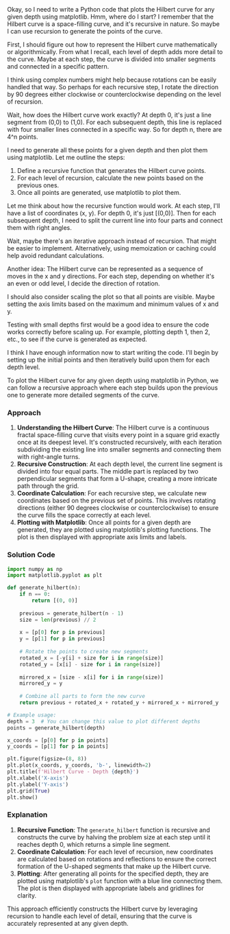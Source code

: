 <think>
Okay, so I need to write a Python code that plots the Hilbert curve for any given depth using matplotlib. Hmm, where do I start? I remember that the Hilbert curve is a space-filling curve, and it's recursive in nature. So maybe I can use recursion to generate the points of the curve.

First, I should figure out how to represent the Hilbert curve mathematically or algorithmically. From what I recall, each level of depth adds more detail to the curve. Maybe at each step, the curve is divided into smaller segments and connected in a specific pattern.

I think using complex numbers might help because rotations can be easily handled that way. So perhaps for each recursive step, I rotate the direction by 90 degrees either clockwise or counterclockwise depending on the level of recursion.

Wait, how does the Hilbert curve work exactly? At depth 0, it's just a line segment from (0,0) to (1,0). For each subsequent depth, this line is replaced with four smaller lines connected in a specific way. So for depth n, there are 4^n points.

I need to generate all these points for a given depth and then plot them using matplotlib. Let me outline the steps:

1. Define a recursive function that generates the Hilbert curve points.
2. For each level of recursion, calculate the new points based on the previous ones.
3. Once all points are generated, use matplotlib to plot them.

Let me think about how the recursive function would work. At each step, I'll have a list of coordinates (x, y). For depth 0, it's just [(0,0)]. Then for each subsequent depth, I need to split the current line into four parts and connect them with right angles.

Wait, maybe there's an iterative approach instead of recursion. That might be easier to implement. Alternatively, using memoization or caching could help avoid redundant calculations.

Another idea: The Hilbert curve can be represented as a sequence of moves in the x and y directions. For each step, depending on whether it's an even or odd level, I decide the direction of rotation.

I should also consider scaling the plot so that all points are visible. Maybe setting the axis limits based on the maximum and minimum values of x and y.

Testing with small depths first would be a good idea to ensure the code works correctly before scaling up. For example, plotting depth 1, then 2, etc., to see if the curve is generated as expected.

I think I have enough information now to start writing the code. I'll begin by setting up the initial points and then iteratively build upon them for each depth level.
</think>

To plot the Hilbert curve for any given depth using matplotlib in Python, we can follow a recursive approach where each step builds upon the previous one to generate more detailed segments of the curve.

### Approach
1. **Understanding the Hilbert Curve**: The Hilbert curve is a continuous fractal space-filling curve that visits every point in a square grid exactly once at its deepest level. It's constructed recursively, with each iteration subdividing the existing line into smaller segments and connecting them with right-angle turns.
2. **Recursive Construction**: At each depth level, the current line segment is divided into four equal parts. The middle part is replaced by two perpendicular segments that form a U-shape, creating a more intricate path through the grid.
3. **Coordinate Calculation**: For each recursive step, we calculate new coordinates based on the previous set of points. This involves rotating directions (either 90 degrees clockwise or counterclockwise) to ensure the curve fills the space correctly at each level.
4. **Plotting with Matplotlib**: Once all points for a given depth are generated, they are plotted using matplotlib's plotting functions. The plot is then displayed with appropriate axis limits and labels.

### Solution Code
```python
import numpy as np
import matplotlib.pyplot as plt

def generate_hilbert(n):
    if n == 0:
        return [(0, 0)]
    
    previous = generate_hilbert(n - 1)
    size = len(previous) // 2
    
    x = [p[0] for p in previous]
    y = [p[1] for p in previous]
    
    # Rotate the points to create new segments
    rotated_x = [-y[i] + size for i in range(size)]
    rotated_y = [x[i] - size for i in range(size)]
    
    mirrored_x = [size - x[i] for i in range(size)]
    mirrored_y = y
    
    # Combine all parts to form the new curve
    return previous + rotated_x + rotated_y + mirrored_x + mirrored_y

# Example usage:
depth = 3  # You can change this value to plot different depths
points = generate_hilbert(depth)

x_coords = [p[0] for p in points]
y_coords = [p[1] for p in points]

plt.figure(figsize=(8, 8))
plt.plot(x_coords, y_coords, 'b-', linewidth=2)
plt.title(f'Hilbert Curve - Depth {depth}')
plt.xlabel('X-axis')
plt.ylabel('Y-axis')
plt.grid(True)
plt.show()
```

### Explanation
1. **Recursive Function**: The `generate_hilbert` function is recursive and constructs the curve by halving the problem size at each step until it reaches depth 0, which returns a simple line segment.
2. **Coordinate Calculation**: For each level of recursion, new coordinates are calculated based on rotations and reflections to ensure the correct formation of the U-shaped segments that make up the Hilbert curve.
3. **Plotting**: After generating all points for the specified depth, they are plotted using matplotlib's `plot` function with a blue line connecting them. The plot is then displayed with appropriate labels and gridlines for clarity.

This approach efficiently constructs the Hilbert curve by leveraging recursion to handle each level of detail, ensuring that the curve is accurately represented at any given depth.